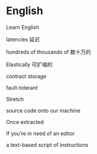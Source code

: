# English
Learn English

latencies 延迟

hundreds of thousands of 数十万的

Elastically 可扩缩的

contract storage

fault-tolerant

Stretch



source code onto our machine

Once extracted

 If you’re in need of an editor

a text-based script of instructions
